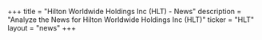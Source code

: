 +++
title = "Hilton Worldwide Holdings Inc (HLT) - News"
description = "Analyze the News for Hilton Worldwide Holdings Inc (HLT)"
ticker = "HLT"
layout = "news"
+++

